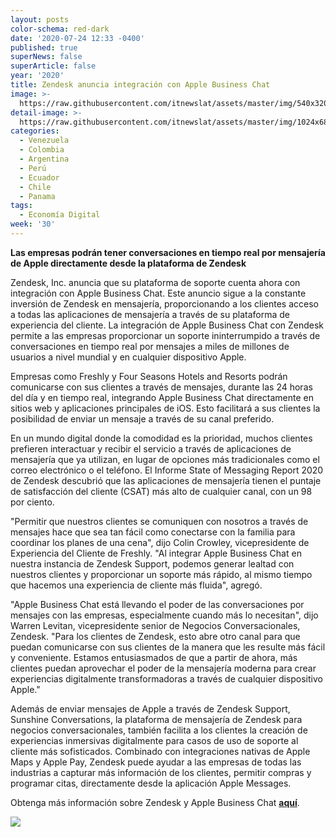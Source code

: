 ```yaml
---
layout: posts
color-schema: red-dark
date: '2020-07-24 12:33 -0400'
published: true
superNews: false
superArticle: false
year: '2020'
title: Zendesk anuncia integración con Apple Business Chat
image: >-
  https://raw.githubusercontent.com/itnewslat/assets/master/img/540x320/Apple-Business-Chat-p.jpg
detail-image: >-
  https://raw.githubusercontent.com/itnewslat/assets/master/img/1024x680/Apple-Business-Chat-g.jpg
categories:
  - Venezuela
  - Colombia
  - Argentina
  - Perú
  - Ecuador
  - Chile
  - Panama
tags:
  - Economía Digital
week: '30'
---
```

**Las empresas podrán tener conversaciones en tiempo real por mensajería de Apple directamente desde la plataforma de Zendesk**

Zendesk, Inc. anuncia que su plataforma de soporte cuenta ahora con integración con Apple Business Chat. Este anuncio sigue a la constante inversión de Zendesk en mensajería, proporcionando a los clientes acceso a todas las aplicaciones de mensajería a través de su plataforma de experiencia del cliente. La integración de Apple Business Chat con Zendesk permite a las empresas proporcionar un soporte ininterrumpido a través de conversaciones en tiempo real por mensajes a miles de millones de usuarios a nivel mundial y en cualquier dispositivo Apple.

Empresas como Freshly y Four Seasons Hotels and Resorts podrán comunicarse con sus clientes a través de mensajes, durante las 24 horas del día y en tiempo real, integrando Apple Business Chat directamente en sitios web y aplicaciones principales de iOS. Esto facilitará a sus clientes la posibilidad de enviar un mensaje a través de su canal preferido.

En un mundo digital donde la comodidad es la prioridad, muchos clientes prefieren interactuar y recibir el servicio a través de aplicaciones de mensajería que ya utilizan, en lugar de opciones más tradicionales como el correo electrónico o el teléfono. El Informe State of Messaging Report 2020 de Zendesk descubrió que las aplicaciones de mensajería tienen el puntaje de satisfacción del cliente (CSAT) más alto de cualquier canal, con un 98 por ciento.

"Permitir que nuestros clientes se comuniquen con nosotros a través de mensajes hace que sea tan fácil como conectarse con la familia para coordinar los planes de una cena", dijo Colin Crowley, vicepresidente de Experiencia del Cliente de Freshly. "Al integrar Apple Business Chat en nuestra instancia de Zendesk Support, podemos generar lealtad con nuestros clientes y proporcionar un soporte más rápido, al mismo tiempo que hacemos una experiencia de cliente más fluida", agregó.

"Apple Business Chat está llevando el poder de las conversaciones por mensajes con las empresas, especialmente cuando más lo necesitan", dijo Warren Levitan, vicepresidente senior de Negocios Conversacionales, Zendesk. "Para los clientes de Zendesk, esto abre otro canal para que puedan comunicarse con sus clientes de la manera que les resulte más fácil y conveniente. Estamos entusiasmados de que a partir de ahora, más clientes puedan aprovechar el poder de la mensajería moderna para crear experiencias digitalmente transformadoras a través de cualquier dispositivo Apple."

Además de enviar mensajes de Apple a través de Zendesk Support, Sunshine Conversations, la plataforma de mensajería de Zendesk para negocios conversacionales, también facilita a los clientes la creación de experiencias inmersivas digitalmente para casos de uso de soporte al cliente más sofisticados. Combinado con integraciones nativas de Apple Maps y Apple Pay, Zendesk puede ayudar a las empresas de todas las industrias a capturar más información de los clientes, permitir compras y programar citas, directamente desde la aplicación Apple Messages.

Obtenga más información sobre Zendesk y Apple Business Chat **[aquí](https://www.zendesk.com.mx/support/apple-business-chat/?_ga=2.191953836.725844576.1595360484-116903947.1589294328)**.

<img src="https://tracker.metricool.com/c3po.jpg?hash=56f88a41e39ab42c063cc51676587a04"/>
